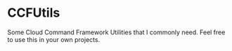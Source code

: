 # CCFUtils
Some Cloud Command Framework Utilities that I commonly need. Feel free to use this in your own projects.
